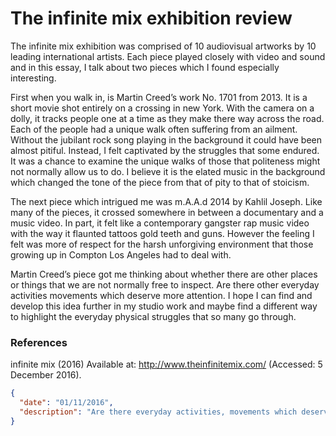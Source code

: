 # The infinite mix exhibition review

The infinite mix exhibition was comprised of 10 audiovisual artworks by 10 leading international artists. Each piece played closely with video and sound and in this essay, I talk about two pieces which I found especially interesting.

First when you walk in, is Martin Creed’s work No. 1701 from 2013. It is a short movie shot entirely on a crossing in new York. With the camera on a dolly, it tracks people one at a time as they make there way across the road. Each of the people had a unique walk often suffering from an ailment. Without the jubilant rock song playing in the background it could have been almost pitiful. Instead, I felt captivated by the struggles that some endured. It was a chance to examine the unique walks of those that politeness might not normally allow us to do. I believe it is the elated music in the background which changed the tone of the piece from that of pity to that of stoicism.

The next piece which intrigued me was m.A.A.d 2014 by Kahlil Joseph. Like many of the pieces, it crossed somewhere in between a documentary and a music video. In part, it felt like a contemporary gangster rap music video with the way it flaunted tattoos gold teeth and guns. However the feeling I felt was more of respect for the harsh unforgiving environment that those growing up in Compton Los Angeles had to deal with.

Martin Creed’s piece got me thinking about whether there are other places or things that we are not normally free to inspect. Are there other everyday activities movements which deserve more attention. I hope I can find and develop this idea further in my studio work and maybe find a different way to highlight the everyday physical struggles that so many go through.

### References

 infinite mix (2016) Available at: http://www.theinfinitemix.com/ (Accessed: 5 December 2016).

```json
{
  "date": "01/11/2016",
  "description": "Are there everyday activities, movements which deserve more attention?"
}
```

